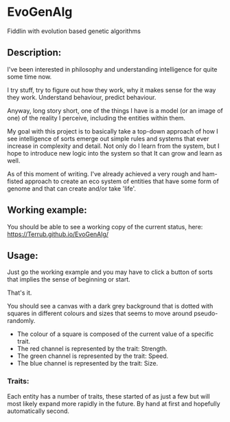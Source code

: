 # EvoGenAlg
Fiddlin with evolution based genetic algorithms

## Description:
I've been interested in philosophy and understanding intelligence for quite some
time now.

I try stuff, try to figure out how they work, why it makes sense for the way
they work. Understand behaviour, predict behaviour.

Anyway, long story short, one of the things I have is a model (or an image of
one) of the reality I perceive, including the entities within them.

My goal with this project is to basically take a top-down approach of how I
see intelligence of sorts emerge out simple rules and systems that ever increase
in complexity and detail.
Not only do I learn from the system, but I hope to introduce new logic into the
system so that It can grow and learn as well.

As of this moment of writing. I've already achieved a very rough and ham-fisted
approach to create an eco system of entities that have some form of genome and
that can create and/or take 'life'.

## Working example:

You should be able to see a working copy of the current status,
here: https://Terrub.github.io/EvoGenAlg/

## Usage:
Just go the working example and you may have to click a button of sorts that
implies the sense of beginning or start.

That's it.

You should see a canvas with a dark grey background that is dotted with squares
in different colours and sizes that seems to move around pseudo-randomly.
* The colour of a square is composed of the current value of a specific trait.
 * The red channel is represented by the trait: Strength.
 * The green channel is represented by the trait: Speed.
 * The blue channel is represented by the trait: Size.

### Traits:
Each entity has a number of traits, these started of as just a few but will
most likely expand more rapidly in the future. By hand at first and hopefully
automatically second.
